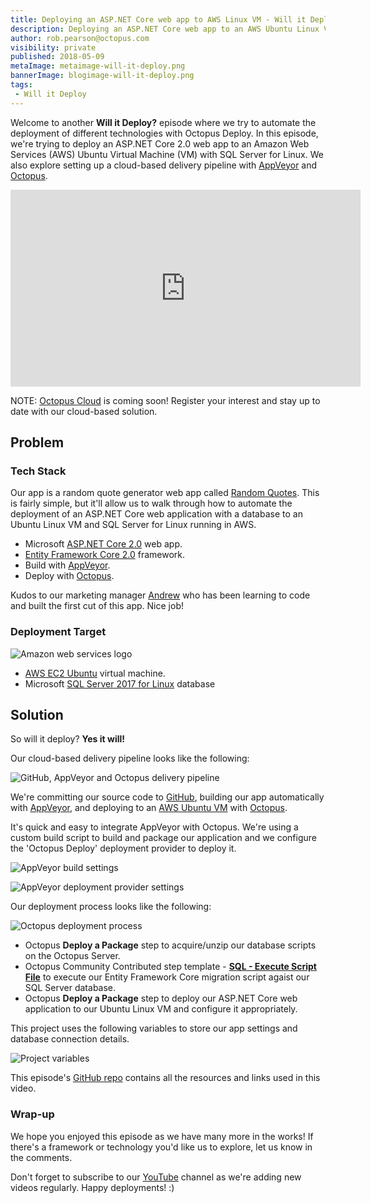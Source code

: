 ```yaml
---
title: Deploying an ASP.NET Core web app to AWS Linux VM - Will it Deploy? Episode 7
description: Deploying an ASP.NET Core web app to an AWS Ubuntu Linux VM with SQL Server for Linux - Will it Deploy? Episode 7
author: rob.pearson@octopus.com
visibility: private
published: 2018-05-09
metaImage: metaimage-will-it-deploy.png
bannerImage: blogimage-will-it-deploy.png
tags:
 - Will it Deploy
---
```


Welcome to another **Will it Deploy?** episode where we try to automate the deployment of different technologies with Octopus Deploy. In this episode, we're trying to deploy an ASP.NET Core 2.0 web app to an Amazon Web Services (AWS) Ubuntu Virtual Machine (VM) with SQL Server for Linux. We also explore setting up a cloud-based delivery pipeline with [AppVeyor](https://appveyor.com) and [Octopus](https://octopus.com/cloud).

<iframe width="560" height="315" src="https://www.youtube.com/embed/KhKnb58xOWk" frameborder="0" allow="autoplay; encrypted-media" allowfullscreen></iframe>

NOTE: [Octopus Cloud](https://octopus.com/cloud) is coming soon! Register your interest and stay up to date with our cloud-based solution.

## Problem

### Tech Stack

Our app is a random quote generator web app called [Random Quotes](https://github.com/OctopusSamples/WillItDeploy-Episode007). This is fairly simple, but it'll allow us to walk through how to automate the deployment of an ASP.NET Core web application with a database to an Ubuntu Linux VM and SQL Server for Linux running in AWS.

* Microsoft [ASP.NET Core 2.0](https://docs.microsoft.com/en-us/aspnet/core/) web app.
* [Entity Framework Core 2.0](https://docs.microsoft.com/en-us/ef/core/) framework.
* Build with [AppVeyor](https://appveyor.com).
* Deploy with [Octopus](https://octopus.com/cloud).

Kudos to our marketing manager [Andrew](https://twitter.com/andrewmaherbne) who has been learning to code and built the first cut of this app. Nice job!

### Deployment Target

![Amazon web services logo](aws-logo.png "width=200")

* [AWS EC2 Ubuntu](https://aws.amazon.com/marketplace/search/results?x=0&y=0&searchTerms=Ubuntu+Sql+Server+Linux) virtual machine.
* Microsoft [SQL Server 2017 for Linux](https://www.microsoft.com/en-au/sql-server/) database

## Solution

So will it deploy? **Yes it will!**

Our cloud-based delivery pipeline looks like the following:

![GitHub, AppVeyor and Octopus delivery pipeline](cloud-pipeline.png "width=750")

We're committing our source code to [GitHub](https://github.com/OctopusSamples/WillItDeploy-Episode007), building our app automatically with [AppVeyor](https://appveyor.com), and deploying to an [AWS Ubuntu VM](https://aws.amazon.com/marketplace/search/results?x=0&y=0&searchTerms=Ubuntu+Sql+Server+Linux) with [Octopus](https://octopus.com/cloud).

It's quick and easy to integrate AppVeyor with Octopus. We're using a custom build script to build and package our application and we configure the 'Octopus Deploy' deployment provider to deploy it.

![AppVeyor build settings](appveyor-package-webapp.png "width=500")

![AppVeyor deployment provider settings](appveyor-deployment-provider.png "width=500")

Our deployment process looks like the following:

![Octopus deployment process](deployment-process.png "width=500")

- Octopus **Deploy a Package** step to acquire/unzip our database scripts on the Octopus Server.
- Octopus Community Contributed step template -  **[SQL - Execute Script File](https://library.octopusdeploy.com/step-template/actiontemplate-sql-execute-script-file)** to execute our Entity Framework Core migration script agaist our SQL Server database. 
- Octopus **Deploy a Package** step to deploy our ASP.NET Core web application to our Ubuntu Linux VM and configure it appropriately.

This project uses the following variables to store our app settings and database connection details.

![Project variables](project-variables.png "width=500")

This episode's [GitHub repo](https://github.com/OctopusSamples/WillItDeploy-Episode007) contains all the resources and links used in this video.

### Wrap-up

We hope you enjoyed this episode as we have many more in the works! If there's a framework or technology you'd like us to explore, let us know in the comments.

Don't forget to subscribe to our [YouTube](https://youtube.com/octopusdeploy) channel as we're adding new videos regularly. Happy deployments! :)
